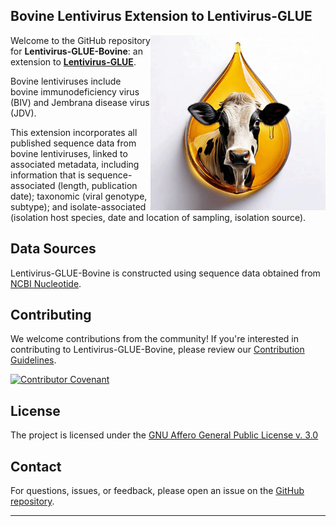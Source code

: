 ## Bovine Lentivirus Extension to Lentivirus-GLUE

<img src="md/cow-droplet.png" align="right" alt="" width="280" />

Welcome to the GitHub repository for **Lentivirus-GLUE-Bovine**: an extension to **[Lentivirus-GLUE](https://github.com/giffordlabcvr/Lentivirus-GLUE)**.

Bovine lentiviruses include bovine immunodeficiency virus (BIV) and Jembrana disease virus (JDV). 

This extension incorporates all published sequence data from bovine lentiviruses, linked to associated metadata, including information that is sequence-associated (length, publication date); taxonomic (viral genotype, subtype); and isolate-associated (isolation host species, date and location of sampling, isolation source).

## Data Sources

Lentivirus-GLUE-Bovine is constructed using sequence data obtained from [NCBI Nucleotide](https://www.ncbi.nlm.nih.gov/nuccore).

## Contributing

We welcome contributions from the community! If you're interested in contributing to Lentivirus-GLUE-Bovine, please review our [Contribution Guidelines](./md/CONTRIBUTING.md).

[![Contributor Covenant](https://img.shields.io/badge/Contributor%20Covenant-2.1-4baaaa.svg)](./md/code_of_conduct.md)

## License

The project is licensed under the [GNU Affero General Public License v. 3.0](https://www.gnu.org/licenses/agpl-3.0.en.html)

## Contact

For questions, issues, or feedback, please open an issue on the [GitHub repository](https://github.com/giffordlabcvr/Lentivirus-GLUE-Bovine/issues).

* * * * *

